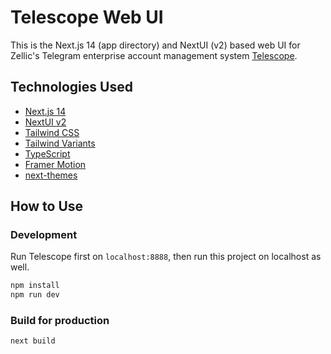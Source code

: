 # Telescope Web UI

This is the Next.js 14 (app directory) and NextUI (v2) based web UI for Zellic's Telegram enterprise account management system [Telescope](https://github.com/Zellic/telescope).

## Technologies Used

- [Next.js 14](https://nextjs.org/docs/getting-started)
- [NextUI v2](https://nextui.org/)
- [Tailwind CSS](https://tailwindcss.com/)
- [Tailwind Variants](https://tailwind-variants.org)
- [TypeScript](https://www.typescriptlang.org/)
- [Framer Motion](https://www.framer.com/motion/)
- [next-themes](https://github.com/pacocoursey/next-themes)

## How to Use

### Development

Run Telescope first on `localhost:8888`, then run this project on localhost as well.

```bash
npm install
npm run dev
```

### Build for production

```bash
next build
```
